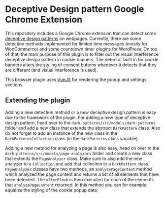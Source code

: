 # Deceptive Design pattern Google Chrome Extension

This repository includes a Google Chrome extension that can detect some [deceptive design patterns](https://deceptive.design/) on webpages. Currently, there are some detection methods implemented for limited time messages (mostly for WooCommerce) and some countdown timer plugins for WordPress. On top of that, the main purpose of this plugin is to filter out the visual interference deceptive design pattern in cookie banners. The detector built in for cookie banners alters the styling of consent buttons whenever it detects that they are different (and visual interference is used).

This browser plugin uses [VueJS](https://vuejs.org) for rendering the popup and settings sections.

## Extending the plugin

Adding a new detection method or a new deceptive design pattern is easy due to the framework of the plugin. For adding a new type of deceptive design pattern, head over to the `dark-patterns/src/models/dark-patterns` folder and add a new class that extends the abstract `DarkPattern` class. Also do not forget to add an instance of the new class in the `DarkPatternsCollection` class (in the `darkPatterns` class variable).

Adding a new method for analyzing a page is also easy, head on over to the `dark-patterns/src/models/page-analyzers` folder and create a new class that extends the `PageAnalyzer` class. Make sure to also add the new analyzer to a `Collection` and add that colleciton to a `DarkPattern` class. `PageAnalyzer` classes have two methods, an `analyzePageContent` method which analyzed the page content and returns a list of all elements that have been detected. The `alterBlock` is then executed for each of the elements that `analyzePageContent` returned. In this method you can for example equalize the styling of the cookie popup data.